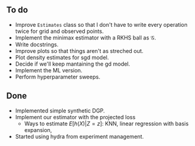 ## To do

* Improve `Estimates` class so that I don't have to write every operation
  twice for grid and observed points.
* Implement the minimax estimator with a RKHS ball as $\mathcal{G}$.
* Write docstrings.
* Improve plots so that things aren't as streched out.
* Plot density estimates for sgd model.
* Decide if we'll keep mantaining the gd model.
* Implement the ML version.
* Perform hyperparameter sweeps.


## Done

* Implemented simple synthetic DGP.
* Implement our estimator with the projected loss
    - Ways to estimate $E [h(X)|Z = z]$: KNN, linear regression with
      basis expansion,
* Started using hydra from experiment management.
